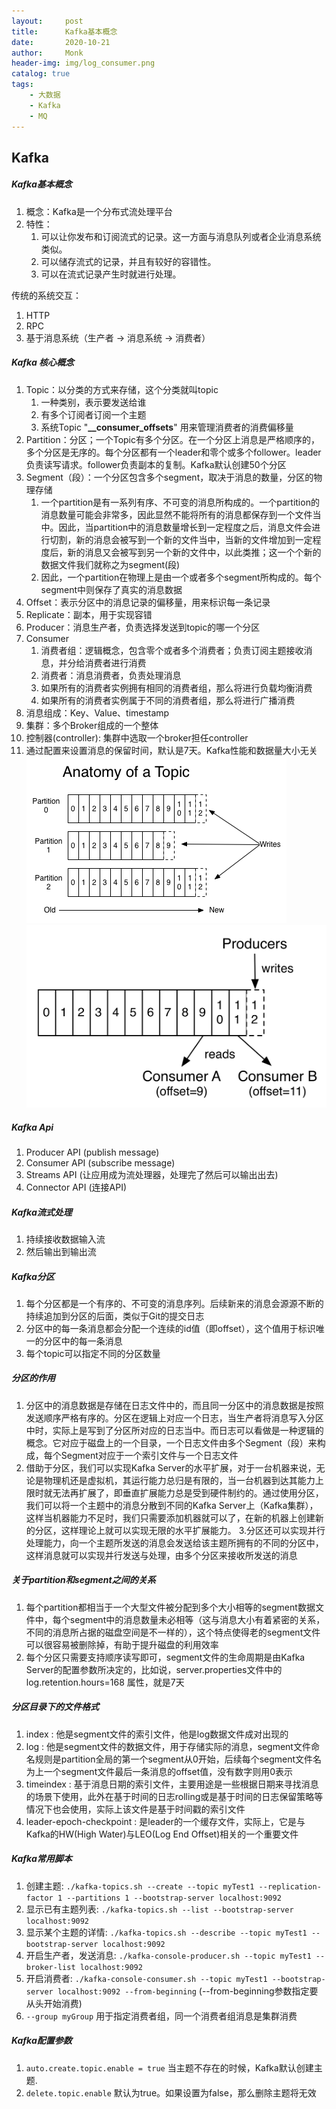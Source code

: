 ```yaml
---
layout:     post
title:      Kafka基本概念
date:       2020-10-21
author:     Monk
header-img: img/log_consumer.png
catalog: true
tags:
    - 大数据
    - Kafka
    - MQ
---
```

## Kafka

##### Kafka基本概念
1. 概念：Kafka是一个分布式流处理平台
2. 特性：
   1. 可以让你发布和订阅流式的记录。这一方面与消息队列或者企业消息系统类似。
   2. 可以储存流式的记录，并且有较好的容错性。
   3. 可以在流式记录产生时就进行处理。

传统的系统交互：

1. HTTP
2. RPC
3. 基于消息系统（生产者 -> 消息系统 -> 消费者）

##### Kafka 核心概念

1. Topic：以分类的方式来存储，这个分类就叫topic
   1. 一种类别，表示要发送给谁
   2. 有多个订阅者订阅一个主题
   3. 系统Topic "**__consumer_offsets**" 用来管理消费者的消费偏移量
2. Partition：分区；一个Topic有多个分区。在一个分区上消息是严格顺序的，多个分区是无序的。每个分区都有一个leader和零个或多个follower。leader负责读写请求。follower负责副本的复制。Kafka默认创建50个分区
3. Segment（段）：一个分区包含多个segment，取决于消息的数量，分区的物理存储
   1. 一个partition是有一系列有序、不可变的消息所构成的。一个partition的消息数量可能会非常多，因此显然不能将所有的消息都保存到一个文件当中。因此，当partition中的消息数量增长到一定程度之后，消息文件会进行切割，新的消息会被写到一个新的文件当中，当新的文件增加到一定程度后，新的消息又会被写到另一个新的文件中，以此类推；这一个个新的数据文件我们就称之为segment(段)
   2. 因此，一个partition在物理上是由一个或者多个segment所构成的。每个segment中则保存了真实的消息数据
4. Offset：表示分区中的消息记录的偏移量，用来标识每一条记录
5. Replicate：副本，用于实现容错
6. Producer：消息生产者，负责选择发送到topic的哪一个分区
7. Consumer
   1. 消费者组：逻辑概念，包含零个或者多个消费者；负责订阅主题接收消息，并分给消费者进行消费
   2. 消费者：消息消费者，负责处理消息
   3. 如果所有的消费者实例拥有相同的消费者组，那么将进行负载均衡消费
   4. 如果所有的消费者实例属于不同的消费者组，那么将进行广播消费
8. 消息组成：Key、Value、timestamp
9. 集群：多个Broker组成的一个整体
10. 控制器(controller): 集群中选取一个broker担任controller
11. 通过配置来设置消息的保留时间，默认是7天。Kafka性能和数据量大小无关
![image](https://raw.githubusercontent.com/mgljava/mgljava.github.io/master/img/kafka_partitions.png)
![image](https://raw.githubusercontent.com/mgljava/mgljava.github.io/master/img/kafka_log_consumer.png)
##### Kafka Api

1. Producer API (publish message)
2. Consumer API (subscribe message)
3. Streams API (让应用成为流处理器，处理完了然后可以输出出去)
4. Connector API (连接API)

##### Kafka流式处理

1. 持续接收数据输入流
2. 然后输出到输出流

##### Kafka分区

1. 每个分区都是一个有序的、不可变的消息序列。后续新来的消息会源源不断的持续追加到分区的后面，类似于Git的提交日志
2. 分区中的每一条消息都会分配一个连续的id值（即offset），这个值用于标识唯一的分区中的每一条消息
3. 每个topic可以指定不同的分区数量

##### 分区的作用

1. 分区中的消息数据是存储在日志文件中的，而且同一分区中的消息数据是按照发送顺序严格有序的。分区在逻辑上对应一个日志，当生产者将消息写入分区中时，实际上是写到了分区所对应的日志当中。而日志可以看做是一种逻辑的概念。它对应于磁盘上的一个目录，一个日志文件由多个Segment（段）来构成，每个Segment对应于一个索引文件与一个日志文件
2. 借助于分区，我们可以实现Kafka Server的水平扩展，对于一台机器来说，无论是物理机还是虚拟机，其运行能力总归是有限的，当一台机器到达其能力上限时就无法再扩展了，即垂直扩展能力总是受到硬件制约的。通过使用分区，我们可以将一个主题中的消息分散到不同的Kafka Server上（Kafka集群），这样当机器能力不足时，我们只需要添加机器就可以了，在新的机器上创建新的分区，这样理论上就可以实现无限的水平扩展能力。
   3.分区还可以实现并行处理能力，向一个主题所发送的消息会发送给该主题所拥有的不同的分区中，这样消息就可以实现并行发送与处理，由多个分区来接收所发送的消息

##### 关于partition和segment之间的关系

1. 每个partition都相当于一个大型文件被分配到多个大小相等的segment数据文件中，每个segment中的消息数量未必相等（这与消息大小有着紧密的关系，不同的消息所占据的磁盘空间是不一样的），这个特点使得老的segment文件可以很容易被删除掉，有助于提升磁盘的利用效率
2. 每个分区只需要支持顺序读写即可，segment文件的生命周期是由Kafka Server的配置参数所决定的，比如说，server.properties文件中的 log.retention.hours=168 属性，就是7天

##### 分区目录下的文件格式

1. index : 他是segment文件的索引文件，他是log数据文件成对出现的
2. log : 他是segment文件的数据文件，用于存储实际的消息，segment文件命名规则是partition全局的第一个segment从0开始，后续每个segment文件名为上一个segment文件最后一条消息的offset值，没有数字则用0表示
3. timeindex : 基于消息日期的索引文件，主要用途是一些根据日期来寻找消息的场景下使用，此外在基于时间的日志rolling或是基于时间的日志保留策略等情况下也会使用，实际上该文件是基于时间戳的索引文件
4. leader-epoch-checkpoint : 是leader的一个缓存文件，实际上，它是与Kafka的HW(High Water)与LEO(Log End Offset)相关的一个重要文件

##### Kafka常用脚本

1. 创建主题: `./kafka-topics.sh --create --topic myTest1 --replication-factor 1 --partitions 1 --bootstrap-server localhost:9092`
2. 显示已有主题列表: `./kafka-topics.sh --list --bootstrap-server localhost:9092`
3. 显示某个主题的详情: `./kafka-topics.sh --describe --topic myTest1 --bootstrap-server localhost:9092`
4. 开启生产者，发送消息: `./kafka-console-producer.sh --topic myTest1 --broker-list localhost:9092`
5. 开启消费者: `./kafka-console-consumer.sh --topic myTest1 --bootstrap-server localhost:9092 --from-beginning` (--from-beginning参数指定要从头开始消费)
6. `--group myGroup` 用于指定消费者组，同一个消费者组消息是集群消费

##### Kafka配置参数

1. `auto.create.topic.enable = true` 当主题不存在的时候，Kafka默认创建主题.
2. `delete.topic.enable` 默认为true。如果设置为false，那么删除主题将无效 